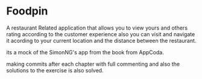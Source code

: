 # Foodpin
A restaurant Related application that allows you to view yours and others rating according to the customer experience
also you can visit and navigate it acording to your current location and the distance between the restaurant.

its a mock of the SimonNG's app from the book from AppCoda.

making commits after each chapter with full commenting and also the solutions to the exercise is also solved.
